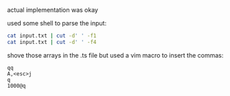 actual implementation was okay

used some shell to parse the input:
```sh
cat input.txt | cut -d' ' -f1
cat input.txt | cut -d' ' -f4
```

shove those arrays in the .ts file but used a vim macro to insert the commas:
```vim
qq
A,<esc>j
q
1000@q
```

